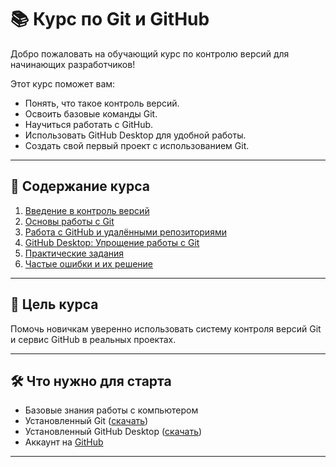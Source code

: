 # 📚 Курс по Git и GitHub

Добро пожаловать на обучающий курс по контролю версий для начинающих разработчиков!

Этот курс поможет вам:
- Понять, что такое контроль версий.
- Освоить базовые команды Git.
- Научиться работать с GitHub.
- Использовать GitHub Desktop для удобной работы.
- Создать свой первый проект с использованием Git.

---

## 📖 Содержание курса

1. [Введение в контроль версий](01_intro_to_git.md)
2. [Основы работы с Git](02_git_basics.md)
3. [Работа с GitHub и удалёнными репозиториями](03_github_basics.md)
4. [GitHub Desktop: Упрощение работы с Git](04_github_desktop.md)
5. [Практические задания](05_practice_tasks.md)
6. [Частые ошибки и их решение](06_common_mistakes.md)

---

## 🎯 Цель курса

Помочь новичкам уверенно использовать систему контроля версий Git и сервис GitHub в реальных проектах.

---

## 🛠️ Что нужно для старта

- Базовые знания работы с компьютером
- Установленный Git ([скачать](https://git-scm.com/))
- Установленный GitHub Desktop ([скачать](https://desktop.github.com/))
- Аккаунт на [GitHub](https://github.com/)

---
